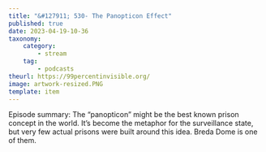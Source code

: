```yaml
---
title: "&#127911; 530- The Panopticon Effect"
published: true
date: 2023-04-19-10-36
taxonomy:
    category:
        - stream
    tag:
        - podcasts
theurl: https://99percentinvisible.org/
image: artwork-resized.PNG
template: item
---
```


Episode summary: The &ldquo;panopticon&rdquo; might be the best known prison concept in the world. It&rsquo;s become the metaphor for the surveillance state, but very few actual prisons were built around this idea. Breda Dome is one of them.
